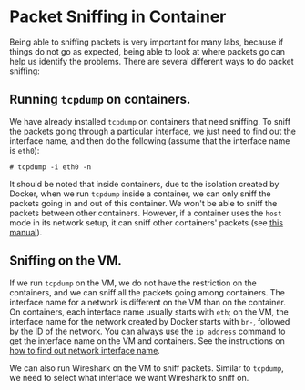 # Packet Sniffing in Container

Being able to sniffing packets is very
important for many labs, because if things do not go as expected, being
able to look at where packets go can help us identify the problems.
There are several different ways to do packet sniffing:

## Running `tcpdump` on containers.

We have already installed `tcpdump` on containers that need
sniffing. To sniff the packets going through a particular
interface, we just need to find out the interface name, and then do the
following (assume that the interface name is `eth0`):

``` shell
# tcpdump -i eth0 -n
```

It should be noted that inside containers, due to the isolation created by
Docker, when we run `tcpdump` inside a container,
we can only sniff the packets going in and out of this container.
We won't be able to sniff the packets between other containers.
However, if a container uses the `host` mode in its
network setup, it can sniff other containers' packets
(see [this manual](./container-settings.md)).


## Sniffing on the VM.

If we run `tcpdump`
on the VM, we do not have the restriction on the containers, and
we can sniff all the packets going among containers. The interface
name for a network is different on the VM than on the container.
On containers, each interface name usually starts with `eth`;
on the VM, the interface name for the network created
by Docker starts with `br-`, followed by the ID of the network.
You can always use the `ip address` command to get the
interface name on the VM and containers. See the instructions
on [how to find out network interface name](./container-interface.md).

We can also run Wireshark on the VM to sniff packets.
Similar to `tcpdump`, we need to select what interface
we want Wireshark to sniff on.

